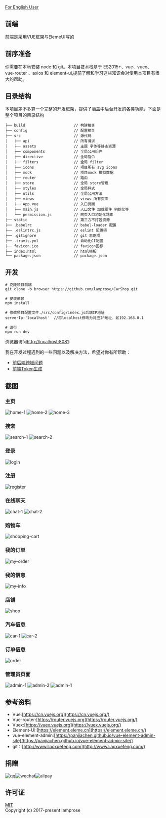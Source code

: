 [For English User](./README.md)

## 前端
前端是采用VUE框架与ElemeUI写的

## 前序准备
你需要在本地安装 node 和 git。本项目技术栈基于 ES2015+、vue、vuex、vue-router 、axios 和 element-ui,提前了解和学习这些知识会对使用本项目有很大的帮助。

## 目录结构
本项目差不多算一个完整的开发框架，提供了涵盖中后台开发的各类功能，下面是整个项目的目录结构
```text
├── build                      // 构建相关
├── config                     // 配置相关
├── src                        // 源代码
│   ├── api                    // 所有请求
│   ├── assets                 // 主题 字体等静态资源
│   ├── components             // 全局公用组件
│   ├── directive              // 全局指令
│   ├── filters                // 全局 filter
│   ├── icons                  // 项目所有 svg icons
│   ├── mock                   // 项目mock 模拟数据
│   ├── router                 // 路由
│   ├── store                  // 全局 store管理
│   ├── styles                 // 全局样式
│   ├── utils                  // 全局公用方法
│   ├── views                  // views 所有页面
│   ├── App.vue                // 入口页面
│   ├── main.js                // 入口文件 加载组件 初始化等
│   └── permission.js          // 网页入口初始化路由
├── static                     // 第三方不打包资源
├── .babelrc                   // babel-loader 配置
├── .eslintrc.js               // eslint 配置项
├── .gitignore                 // git 忽略项
├── .travis.yml                // 自动化CI配置
├── favicon.ico                // favicon图标
├── index.html                 // html模板
└── package.json               // package.json
```
## 开发
```text
# 克隆项目前端
git clone -b browser https://github.com/lamprose/CarShop.git

# 安装依赖
npm install

# 修改项目配置文件./src/config/index.js后端IP地址
serverIp:'localhost'  //将localhost修改为对应IP地址，如192.168.0.1

# 运行
npm run dev
```
浏览器访问[http://localhost:8081](http://localhost:8081).

我在开发过程遇到的一些问题以及解决方法，希望对你有所帮助：

- [前后端跨域问题](https://lamprose.github.io/development/vue-cros/)
- [前端Token生成](https://lamprose.github.io/development/vue-token/)

## 截图

### 主页

![home-1](./screenshots/home-1.png)
![home-2](./screenshots/home-2.png)
![home-3](./screenshots/home-3.png)

### 搜索

![search-1](./screenshots/search-1.png)
![search-2](./screenshots/search-2.png)

### 登录

![login](./screenshots/login.png)

### 注册

![register](./screenshots/register.png)

### 在线聊天

![chat-1](./screenshots/chat-1.png)
![chat-2](./screenshots/chat-2.png)

### 购物车

![shopping-cart](./screenshots/shopping-cart.png)

### 我的订单

![my-order](./screenshots/my-order.png)

### 我的信息

![my-info](./screenshots/my-info.png)

### 店铺

![shop](./screenshots/shop.png)

### 汽车信息

![car-1](./screenshots/car-1.png)
![car-2](./screenshots/car-2.png)

### 订单信息

![order](./screenshots/order.png)

### 管理员页面

![admin-1](./screenshots/admin-1.png)
![admin-2](./screenshots/admin-2.png)
![admin-1](./screenshots/admin-3.png)

## 参考资料

- Vue:[https://cn.vuejs.org](https://cn.vuejs.org/)
- Vue-router:[https://router.vuejs.org](https://router.vuejs.org/)
- Vuex:[https://vuex.vuejs.org](https://vuex.vuejs.org/)
- Element-UI:[https://element.eleme.cn](https://element.eleme.cn/)
- vue-element-admin:[https://panjiachen.github.io/vue-element-admin-site](https://panjiachen.github.io/vue-element-admin-site/)
- git：[http://www.liaoxuefeng.com](http://www.liaoxuefeng.com/)

## 捐赠

<span>![qq](https://raw.githubusercontent.com/lamprose/image_hosting/blog/donate/qq.png)</span><span>![wechat](https://raw.githubusercontent.com/lamprose/image_hosting/blog/donate/wechat.png)</span><span>![alipay](https://raw.githubusercontent.com/lamprose/image_hosting/blog/donate/alipay.png)</span>

## 许可证
[MIT](./LICENSE)  
Copyright (c) 2017-present lamprose

